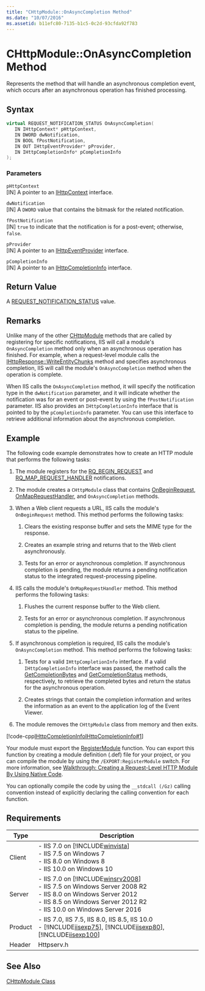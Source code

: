 ```yaml
---
title: "CHttpModule::OnAsyncCompletion Method"
ms.date: "10/07/2016"
ms.assetid: b11efc80-7135-b1c5-0c2d-93cfda92f783
---
```

# CHttpModule::OnAsyncCompletion Method

Represents the method that will handle an asynchronous completion event, which occurs after an asynchronous operation has finished processing.  
  
## Syntax  
  
```cpp  
virtual REQUEST_NOTIFICATION_STATUS OnAsyncCompletion(  
   IN IHttpContext* pHttpContext,  
   IN DWORD dwNotification,  
   IN BOOL fPostNotification,  
   IN OUT IHttpEventProvider* pProvider,  
   IN IHttpCompletionInfo* pCompletionInfo  
);  
```  
  
### Parameters  

 `pHttpContext`  
 [IN] A pointer to an [IHttpContext](../../web-development-reference/native-code-api-reference/ihttpcontext-interface.md) interface.  
  
 `dwNotification`  
 [IN] A `DWORD` value that contains the bitmask for the related notification.  
  
 `fPostNotification`  
 [IN] `true` to indicate that the notification is for a post-event; otherwise, `false`.  
  
 `pProvider`  
 [IN] A pointer to an [IHttpEventProvider](../../web-development-reference/native-code-api-reference/ihttpeventprovider-interface.md) interface.  
  
 `pCompletionInfo`  
 [IN] A pointer to an [IHttpCompletionInfo](../../web-development-reference/native-code-api-reference/ihttpcompletioninfo-interface.md) interface.  
  
## Return Value  

 A [REQUEST_NOTIFICATION_STATUS](../../web-development-reference/native-code-api-reference/request-notification-status-enumeration.md) value.  
  
## Remarks  

 Unlike many of the other [CHttpModule](../../web-development-reference/native-code-api-reference/chttpmodule-class.md) methods that are called by registering for specific notifications, IIS will call a module's `OnAsyncCompletion` method only when an asynchronous operation has finished. For example, when a request-level module calls the [IHttpResponse::WriteEntityChunks](../../web-development-reference/native-code-api-reference/ihttpresponse-writeentitychunks-method.md) method and specifies asynchronous completion, IIS will call the module's `OnAsyncCompletion` method when the operation is complete.  
  
 When IIS calls the `OnAsyncCompletion` method, it will specify the notification type in the `dwNotification` parameter, and it will indicate whether the notification was for an event or post-event by using the `fPostNotification` parameter. IIS also provides an `IHttpCompletionInfo` interface that is pointed to by the `pCompletionInfo` parameter. You can use this interface to retrieve additional information about the asynchronous completion.  
  
## Example  

 The following code example demonstrates how to create an HTTP module that performs the following tasks:  
  
1. The module registers for the [RQ_BEGIN_REQUEST](../../web-development-reference/native-code-api-reference/request-processing-constants.md) and [RQ_MAP_REQUEST_HANDLER](../../web-development-reference/native-code-api-reference/request-processing-constants.md) notifications.  
  
2. The module creates a `CHttpModule` class that contains [OnBeginRequest](../../web-development-reference/native-code-api-reference/chttpmodule-onbeginrequest-method.md), [OnMapRequestHandler](../../web-development-reference/native-code-api-reference/chttpmodule-onmaprequesthandler-method.md), and `OnAsyncCompletion` methods.  
  
3. When a Web client requests a URL, IIS calls the module's `OnBeginRequest` method. This method performs the following tasks:  
  
    1. Clears the existing response buffer and sets the MIME type for the response.  
  
    2. Creates an example string and returns that to the Web client asynchronously.  
  
    3. Tests for an error or asynchronous completion. If asynchronous completion is pending, the module returns a pending notification status to the integrated request-processing pipeline.  
  
4. IIS calls the module's `OnMapRequestHandler` method. This method performs the following tasks:  
  
    1. Flushes the current response buffer to the Web client.  
  
    2. Tests for an error or asynchronous completion. If asynchronous completion is pending, the module returns a pending notification status to the pipeline.  
  
5. If asynchronous completion is required, IIS calls the module's `OnAsyncCompletion` method. This method performs the following tasks:  
  
    1. Tests for a valid `IHttpCompletionInfo` interface. If a valid `IHttpCompletionInfo` interface was passed, the method calls the [GetCompletionBytes](../../web-development-reference/native-code-api-reference/ihttpcompletioninfo-getcompletionbytes-method.md) and [GetCompletionStatus](../../web-development-reference/native-code-api-reference/ihttpcompletioninfo-getcompletionstatus-method.md) methods, respectively, to retrieve the completed bytes and return the status for the asynchronous operation.  
  
    2. Creates strings that contain the completion information and writes the information as an event to the application log of the Event Viewer.  
  
6. The module removes the `CHttpModule` class from memory and then exits.  
  
 [!code-cpp[IHttpCompletionInfoIHttpCompletionInfo#1](../../../samples/snippets/cpp/VS_Snippets_IIS/IIS7/IHttpCompletionInfoIHttpCompletionInfo/cpp/IHttpCompletionInfoIHttpCompletionInfo.cpp#1)]  
  
 Your module must export the [RegisterModule](../../web-development-reference/native-code-api-reference/pfn-registermodule-function.md) function. You can export this function by creating a module definition (.def) file for your project, or you can compile the module by using the `/EXPORT:RegisterModule` switch. For more information, see [Walkthrough: Creating a Request-Level HTTP Module By Using Native Code](../../web-development-reference/native-code-development-overview/walkthrough-creating-a-request-level-http-module-by-using-native-code.md).  
  
 You can optionally compile the code by using the `__stdcall (/Gz)` calling convention instead of explicitly declaring the calling convention for each function.  
  
## Requirements  
  
|Type|Description|  
|----------|-----------------|  
|Client|-   IIS 7.0 on [!INCLUDE[winvista](../../wmi-provider/includes/winvista-md.md)]<br />-   IIS 7.5 on Windows 7<br />-   IIS 8.0 on Windows 8<br />-   IIS 10.0 on Windows 10|  
|Server|-   IIS 7.0 on [!INCLUDE[winsrv2008](../../wmi-provider/includes/winsrv2008-md.md)]<br />-   IIS 7.5 on Windows Server 2008 R2<br />-   IIS 8.0 on Windows Server 2012<br />-   IIS 8.5 on Windows Server 2012 R2<br />-   IIS 10.0 on Windows Server 2016|  
|Product|-   IIS 7.0, IIS 7.5, IIS 8.0, IIS 8.5, IIS 10.0<br />-   [!INCLUDE[iisexp75](../../web-development-reference/native-code-api-reference/includes/iisexp75-md.md)], [!INCLUDE[iisexp80](../../web-development-reference/native-code-api-reference/includes/iisexp80-md.md)], [!INCLUDE[iisexp100](../../web-development-reference/native-code-api-reference/includes/iisexp100-md.md)]|  
|Header|Httpserv.h|  
  
## See Also  

 [CHttpModule Class](../../web-development-reference/native-code-api-reference/chttpmodule-class.md)
